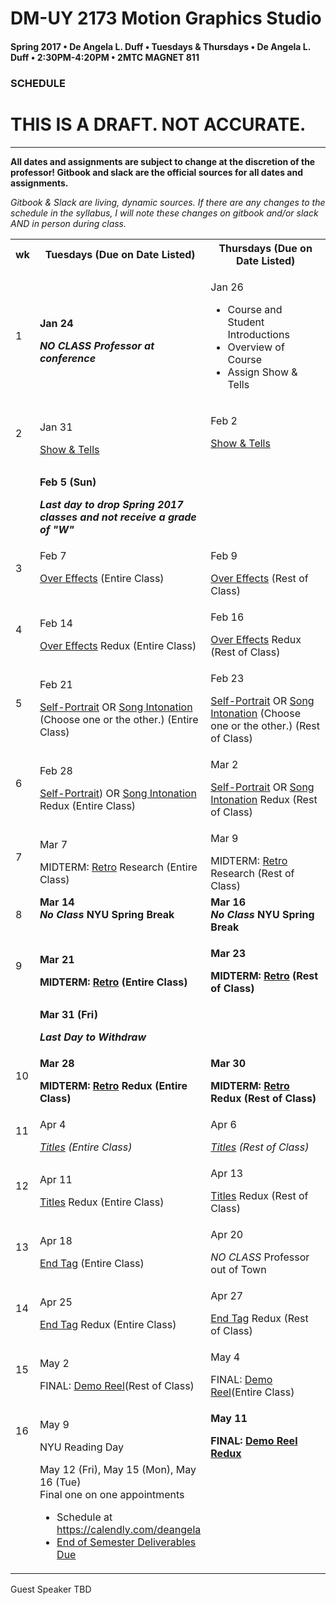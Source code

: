 # DM-UY 2173 Motion Graphics Studio

#### Spring 2017 • De Angela L. Duff • Tuesdays &amp; Thursdays • De Angela L. Duff • 2:30PM-4:20PM • 2MTC MAGNET 811

### SCHEDULE
# THIS IS A DRAFT. NOT ACCURATE.

---

**All dates and assignments are subject to change at the discretion of the professor! Gitbook and slack are the official sources for all dates and assignments.**

*Gitbook &amp; Slack are living, dynamic sources. If there are any changes to the schedule in the syllabus, I will note these changes on gitbook and/or slack AND in person during class.*

<table>
<tr>
<th width="4%">wk</th>
<th width="48%">Tuesdays (Due on Date Listed)</th>
<th width="48%">Thursdays (Due on Date Listed)</th>
</tr>

<tr>
<td>1</td>
<td><strong><p>Jan 24</p><i>NO CLASS Professor at conference</i></strong></td>
<td><p>Jan 26</p>
<ul>
<li>Course and Student Introductions</li>
<li>Overview of Course</li>
<li>Assign Show &amp; Tells</li>
</ul></td>
</tr>

<tr>
<td>2</td>
<td><p>Jan 31</p><a href="show_and_tells.md">Show &amp; Tells</a></td>
<td valign="top"><p>Feb 2</p><a href="show_and_tells.md">Show &amp; Tells</a><br><br></td>
</tr>

<tr>
<td><td><strong><p>Feb 5 (Sun)</p><i>Last day to drop Spring 2017 classes and not receive a grade of "W"</i></strong></td><td></td>
</tr>

<tr>
<td>3</td>
<td valign="top"><p>Feb 7</p><a href="projects_overeffects.md">Over Effects</a> (Entire Class)</td>
<td valign="top"><p>Feb 9</p><a href="projects_overeffects.md">Over Effects</a> (Rest of Class)</td>
</tr>

<tr>
<td>4</td>
<td><p>Feb 14</p><a href="projects_overeffects.md">Over Effects</a> Redux (Entire Class)</td>
<td valign="top"><p>Feb 16</p><a href="projects_overeffects.md">Over Effects</a> Redux (Rest of Class)</td>
</tr>

<tr>
<td>5</td>
<td><p>Feb 21</p><a href="projects_self-portrait.md">Self-Portrait</a> OR <a href="projects_songintonation.md">Song Intonation</a> (Choose one or the other.) (Entire Class)</td>
<td><p>Feb 23</p><a href="projects_self-portrait.md">Self-Portrait</a> OR <a href="projects_songintonation.md">Song Intonation</a> (Choose one or the other.) (Rest of Class)</td>
</tr>

<tr>
<td>6</td>
<td><p>Feb 28</p><a href="projects_self-portrait.md">Self-Portrait</a>) OR <a href="projects_songintonation.md">Song Intonation</a> Redux (Entire Class)</td>
<td><p>Mar 2</p><a href="projects_self-portrait.md">Self-Portrait</a> OR <a href="projects_songintonation.md">Song Intonation</a> Redux (Rest of Class)</td>
</tr>

<td>7</td>
<td><p>Mar 7</p>MIDTERM: <a href="projects_retro.md">Retro</a> Research (Entire Class)</td>
<td><p>Mar 9</p>MIDTERM: <a href="projects_retro.md">Retro</a> Research (Rest of Class)</td>
</tr>

<tr>
<tr>
<td>8</td>
<td valign="top"><strong>Mar 14<br><i>No Class</i> NYU Spring Break</strong></td>
<td valign="top"><strong>Mar 16<br><i>No Class</i> NYU Spring Break</strong></td>
</tr>

<tr>
<td>9</td>
<td><strong><p>Mar 21</p>MIDTERM: <a href="projects_retro.md">Retro</a> (Entire Class)</strong></td>
<td><strong><p>Mar 23</p>MIDTERM: <a href="projects_retro.md">Retro</a> (Rest of Class)</strong></td>
</tr>

<tr>
<td></td><td><strong><p>Mar 31 (Fri)</p><i>Last Day to Withdraw</i></strong></td><td></td>
</tr>

<tr>
<td>10</td>
<td><strong><p>Mar 28</p>MIDTERM: <a href="projects_retro.md">Retro</a> Redux (Entire Class)</strong></td>
<td><strong><p>Mar 30</p>MIDTERM: <a href="projects_retro.md">Retro</a> Redux (Rest of Class)</strong></td>
</tr>
<tr>
<td>11</td>
<td><p>Apr 4</p><i><a href="projects_titles.md">Titles</a> (Entire Class)</td>
<td><p>Apr 6</p><i><a href="projects_titles.md">Titles</a> (Rest of Class)</td>
</tr>
<tr>
<td>12</td>
<td><p>Apr 11</p><a href="projects_titles.md">Titles</a> Redux (Entire Class)</td>
<td><p>Apr 13</p><a href="projects_titles.md">Titles</a> Redux (Rest of Class)</td>
</tr>
<tr>
<td>13</td>
<td><p>Apr 18</p><a href="projects_endtag.md">End Tag</a> (Entire Class)</td>
<td><p>Apr 20</p><i>NO CLASS</i> Professor out of Town</td>
</tr>
<tr>
<td>14</td>
<td><p>Apr 25</p><a href="projects_endtag.md">End Tag</a> Redux (Entire Class)</td>
<td><p>Apr 27</p><a href="projects_endtag.md">End Tag</a> Redux (Rest of Class)</td>
</tr>

<tr>
<td>15</td>
<td><p>May 2</p>FINAL: <a href="projects_demoreel.md">Demo Reel</a>(Rest of Class)</td>
<td><p>May 4</p>FINAL: <a href="projects_demoreel.md">Demo Reel</a>(Entire Class)</td>
</tr>

<tr>
<td>16</td>
<td><p>May 9</p>NYU Reading Day</td>
<td><strong><p>May 11</p>FINAL: <a href="projects_demo_reel.md">Demo Reel Redux</a></strong></td>
</tr>

<tr>
<td></td>
<td>May 12 (Fri), May 15 (Mon), May 16 (Tue)<br>Final one on one appointments
<ul>
<li>Schedule at <a href="https://calendly.com/deangela">https://calendly.com/deangela</li>
<li><a href="end_of_semester_deliverables.md">End of Semester Deliverables Due</li>
</ul></td>
<td></td>
</tr>


</table>

Guest Speaker TBD